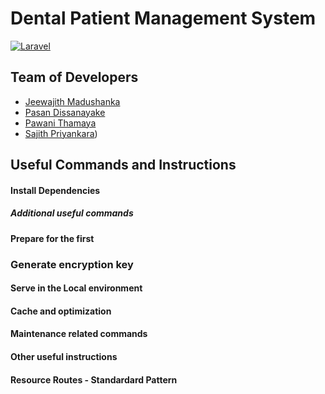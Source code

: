 # Dental Patient Management System

[![Laravel](https://github.com/cepdnaclk/dental-patient-management-system/actions/workflows/laravel.yml/badge.svg)](https://github.com/cepdnaclk/dental-patient-management-system/actions/workflows/laravel.yml)

## Team of Developers

-   [Jeewajith Madushanka](https://people.ce.pdn.ac.lk/students/e18/227/)
-   [Pasan Dissanayake](https://people.ce.pdn.ac.lk/students/e18/091/)
-   [Pawani Thamaya](https://people.ce.pdn.ac.lk/students/e18/264/)
-   [Sajith Priyankara](https://people.ce.pdn.ac.lk/students/e18/304/))

## Useful Commands and Instructions


#### Install Dependencies

##### Additional useful commands


#### Prepare for the first 

### Generate encryption key


#### Serve in the Local environment



#### Cache and optimization



#### Maintenance related commands


#### Other useful instructions


#### Resource Routes - Standardard Pattern

